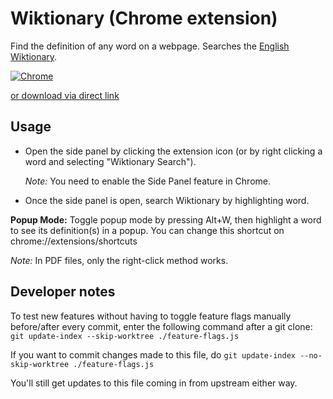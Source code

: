 # Wiktionary (Chrome extension)

Find the definition of any word on a webpage. Searches the [English Wiktionary](https://en.wiktionary.org).

[![Chrome](https://storage.googleapis.com/web-dev-uploads/image/WlD8wC6g8khYWPJUsQceQkhXSlv1/UV4C4ybeBTsZt43U4xis.png "Chrome")](https://chrome.google.com/webstore/detail/wiktionary/cgeoeehlcbijkefhlmcnoahlelccfndj)

[or download via direct link](https://github.com/danial23/wiktionary-chrome-extension/releases/download/v0.2.0/wiktionary-sidepanel-extension.crx)

## Usage

 - Open the side panel by clicking the extension icon (or by right clicking a word and selecting "Wiktionary Search").

   _Note:_ You need to enable the Side Panel feature in Chrome.
   
 - Once the side panel is open, search Wiktionary by highlighting word.

**Popup Mode:** Toggle popup mode by pressing Alt+W, then highlight a word to see its definition(s) in a popup. You can change this shortcut on chrome://extensions/shortcuts

_Note:_ In PDF files, only the right-click method works.

## Developer notes

To test new features without having to toggle feature flags manually before/after every commit, enter the following command after a git clone: `git update-index --skip-worktree ./feature-flags.js`

If you want to commit changes made to this file, do `git update-index --no-skip-worktree ./feature-flags.js`

You'll still get updates to this file coming in from upstream either way.
